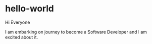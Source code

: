 # hello-world
Hi Everyone

I am embarking on journey to become a Software Developer and I am excited about it.
